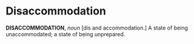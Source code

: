 # Disaccommodation

**DISACCOMMODATION**, _noun_ \[dis and accommodation.\] A state of being unaccommodated; a state of being unprepared.
